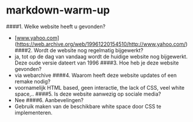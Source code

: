 # markdown-warm-up

####1. Welke website heeft u gevonden?
- [www.yahoo.com] (https://web.archive.org/web/19961220154510/http://www.yahoo.com/)
####2. Wordt de website nog regelmatig bijgewerkt?
- ja, tot op de dag van vandaag wordt de huidige website nog bijgewerkt. Deze oude versie dateert van 1996
####3. Hoe heb je deze website gevonden? 
- via webarchive
####4. Waarom heeft deze website updates of een remake nodig?
- voornamelijk HTML based, geen interactie, the lack of CSS, veel white space,..
####5. Is deze website aanwezig op sociale media?
- Nee
####6. Aanbevelingen?
- Gebruik maken van de beschikbare white space door CSS te implementeren. 

